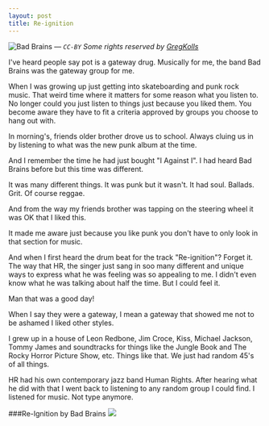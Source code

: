 ```yaml
---
layout: post
title: Re-ignition
---
```


![Bad Brains](https://farm6.staticflickr.com/5180/5465576867_a707d11958_o.jpg)
<cite>&mdash; `CC-BY` Some rights reserved by [GregKolls](https://www.flickr.com/photos/47634603@N02/)</cite>

I've heard people say pot is a gateway drug. Musically for me, the band Bad Brains was the gateway group for me.

When I was growing up just getting into skateboarding and punk rock music. That weird time where it matters for some reason what you listen to. No longer could you just listen to things just because you liked them. You become aware they have to fit a criteria approved by groups you choose to hang out with.

In morning's, friends older brother drove us to school. Always cluing us in by listening to what was the new punk album at the time. 

And I remember the time he had just bought "I Against I". I had heard Bad Brains before but this time was different. 

It was many different things. It was punk but it wasn't. It had soul. Ballads. Grit. Of course reggae.

And from the way my friends brother was tapping on the steering wheel it was OK that I liked this. 

It made me aware just because you like punk you don't have to only look in that section for music. 

And when I first heard the drum beat for the track "Re-ignition"? Forget it. The way that HR, the singer just sang in soo many different and unique ways to express what he was feeling was so appealing to me. I didn't even know what he was talking about half the time. But I could feel it.

Man that was a good day!

When I say they were a gateway, I mean a gateway that showed me not to be ashamed I liked other styles. 

I grew up in a house of Leon Redbone, Jim Croce, Kiss, Michael Jackson, Tommy James and soundtracks for things like the Jungle Book and The Rocky Horror Picture Show, etc. Things like that. We just had random 45's of all things.

HR had his own contemporary jazz band Human Rights. After hearing what he did with that I went back to listening to any random group I could find. I listened for music. Not type anymore.

###Re-Ignition by Bad Brains
<a href="http://www.amazon.com/gp/product/B000QNJG7Y/ref=as_li_tl?ie=UTF8&camp=1789&creative=390957&creativeASIN=B000QNJG7Y&linkCode=as2&tag=lorsmus-20&linkId=PQSGMG5R234TRVHP"><img border="0" src="http://ws-na.amazon-adsystem.com/widgets/q?_encoding=UTF8&ASIN=B000QNJG7Y&Format=_SL160_&ID=AsinImage&MarketPlace=US&ServiceVersion=20070822&WS=1&tag=lorsmus-20" ></a><img src="http://ir-na.amazon-adsystem.com/e/ir?t=lorsmus-20&l=as2&o=1&a=B000QNJG7Y" width="1" height="1" border="0" alt="" style="border:none !important; margin:0px !important;" />
